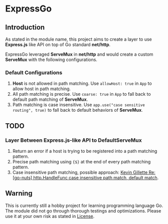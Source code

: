 # ExpressGo

## Introduction

As stated in the module name, this project aims to create a layer to use **Express.js** like API on top of Go standard **net/http**.

ExpressGo leveraged **ServeMux** in **net/http** and would create a custom **ServeMux** with the following configurations.

### Default Configurations

1. **Host** is not allowed in path matching. Use `allowHost: true` in `App` to allow host in path matching.
2. All path matching is precise. Use `coarse: true` in `App` to fall back to default path matching of **ServeMux**.
3. Path matching is case insensitive. Use `app.use("case sensitive routing", true)` to fall back to default behaviors of **ServeMux**.

## TODO

### Layer Between Express.js-like API to DefaultServeMux

1. Return an error if a host is trying to be registered into a path matching pattern.
2. Precise path matching using `{$}` at the end of every path matching pattern.
3. Case insensitive path matching, possible approach: [Kevin Gillette Re: [go-nuts] http.HandleFunc case insensitive path match, default match](https://groups.google.com/g/golang-nuts/c/M-_CyKCSGiA/m/-Z03K33HHRUJ).

## Warning

This is currently still a hobby project for learning programming language Go. The module did not go through thorough testings and optimizations. Please use it at your own risk as stated in [License](./LICENSE).
